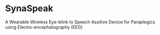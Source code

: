 # SynaSpeak
A Wearable Wireless Eye-blink to Speech Assitive Device for Paraplegics using Electro-encephalography (EEG) 
